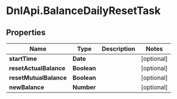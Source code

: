 # DnlApi.BalanceDailyResetTask

## Properties
Name | Type | Description | Notes
------------ | ------------- | ------------- | -------------
**startTime** | **Date** |  | [optional] 
**resetActualBalance** | **Boolean** |  | [optional] 
**resetMutualBalance** | **Boolean** |  | [optional] 
**newBalance** | **Number** |  | [optional] 


